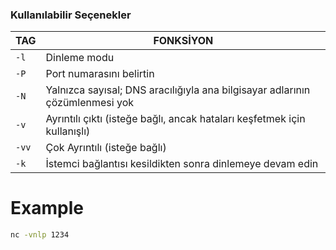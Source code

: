 ### Kullanılabilir Seçenekler

| TAG  | FONKSİYON |
|------|------------|
| `-l` | Dinleme modu |
| `-P` | Port numarasını belirtin |
| `-N` | Yalnızca sayısal; DNS aracılığıyla ana bilgisayar adlarının çözümlenmesi yok |
| `-v` | Ayrıntılı çıktı (isteğe bağlı, ancak hataları keşfetmek için kullanışlı) |
| `-vv` | Çok Ayrıntılı (isteğe bağlı) |
| `-k` | İstemci bağlantısı kesildikten sonra dinlemeye devam edin|


# Example 
```bash
nc -vnlp 1234
```
